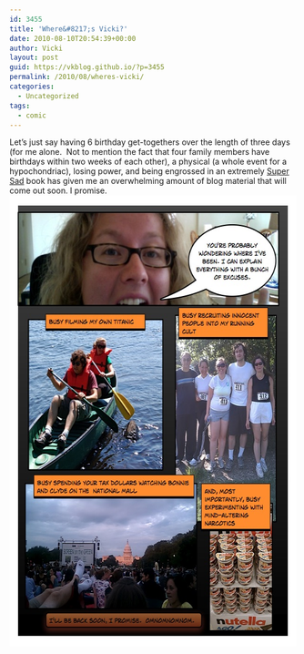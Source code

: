 ```yaml
---
id: 3455
title: 'Where&#8217;s Vicki?'
date: 2010-08-10T20:54:39+00:00
author: Vicki
layout: post
guid: https://vkblog.github.io/?p=3455
permalink: /2010/08/wheres-vicki/
categories:
  - Uncategorized
tags:
  - comic
---
```

Let&#8217;s just say having 6 birthday get-togethers over the length of three days (for me alone.  Not to mention the fact that four family members have birthdays within two weeks of each other), a physical (a whole event for a hypochondriac), losing power, and being engrossed in an extremely [Super Sad](http://www.amazon.com/Super-Sad-True-Love-Story/dp/1400066409) book has given me an overwhelming amount of blog material that will come out soon. I promise. [<img class="aligncenter size-full wp-image-3456" title="Page_1" src="https://raw.githubusercontent.com/vkblog/vkblog.github.io/master/public/img/2010/08/Page_1.jpg" alt="" width="612" height="792" />](https://raw.githubusercontent.com/vkblog/vkblog.github.io/master/public/img/2010/08/Page_1.jpg)